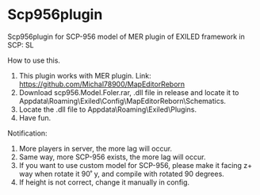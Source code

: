 # Scp956plugin
Scp956plugin for SCP-956 model of MER plugin of EXILED framework in SCP: SL

How to use this.
1. This plugin works with MER plugin. Link: https://github.com/Michal78900/MapEditorReborn
2. Download scp956.Model.Foler.rar, .dll file in release and locate it to Appdata\Roaming\Exiled\Config\MapEditorReborn\Schematics.
3. Locate the .dll file to Appdata\Roaming\Exiled\Plugins.
4. Have fun.

Notification:
1. More players in server, the more lag will occur.
2. Same way, more SCP-956 exists, the more lag will occur.
3. If you want to use custom model for SCP-956, please make it facing z+ way when rotate it 90˚ y, and compile with rotated 90 degrees.
4. If height is not correct, change it manually in config.
